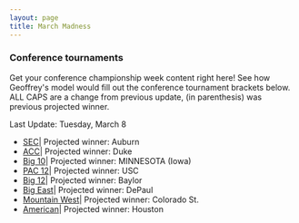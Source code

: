 ```yaml
---
layout: page
title: March Madness
---
```

### Conference tournaments
Get your conference championship week content right here! See how Geoffrey's model would fill out the conference tournament brackets below. ALL CAPS are a change from previous update, (in parenthesis) was previous projected winner.

Last Update: Tuesday, March 8
- [SEC](https://deansdatadepot.github.io/2022/03/02/SEC-Tournament-2022.html)| Projected winner: Auburn
- [ACC](https://deansdatadepot.github.io/2022/03/02/ACC-Tournament-2022.html)| Projected winner: Duke
- [Big 10](https://deansdatadepot.github.io/2022/03/02/BIG-10-Tournament-2022.html)| Projected winner: MINNESOTA (Iowa)
- [PAC 12](https://deansdatadepot.github.io/2022/03/02/PAC-12-Tournament-2022.html)| Projected winner: USC
- [Big 12](https://deansdatadepot.github.io/2022/03/02/Big-12-Tournament-2022.html)| Projected winner: Baylor
- [Big East](https://deansdatadepot.github.io/2022/03/02/Big-East-Tournament-2022.html)| Projected winner: DePaul
- [Mountain West](https://deansdatadepot.github.io/2022/03/02/MWC-Tournament-2022.html)| Projected winner: Colorado St. 
- [American](https://deansdatadepot.github.io/2022/03/02/AAC-Tournament-2022.html)| Projected winner: Houston
